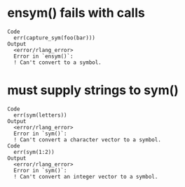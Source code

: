 # ensym() fails with calls

    Code
      err(capture_sym(foo(bar)))
    Output
      <error/rlang_error>
      Error in `ensym()`:
      ! Can't convert to a symbol.

# must supply strings to sym()

    Code
      err(sym(letters))
    Output
      <error/rlang_error>
      Error in `sym()`:
      ! Can't convert a character vector to a symbol.
    Code
      err(sym(1:2))
    Output
      <error/rlang_error>
      Error in `sym()`:
      ! Can't convert an integer vector to a symbol.

